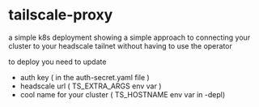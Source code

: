 # tailscale-proxy

a simple k8s deployment showing a simple approach to connecting your cluster to your headscale tailnet without having to use the operator

to deploy you need to update

- auth key ( in the auth-secret.yaml file  ) 
- headscale url ( TS_EXTRA_ARGS env var )
- cool name for your cluster ( TS_HOSTNAME env var in -depl) 

